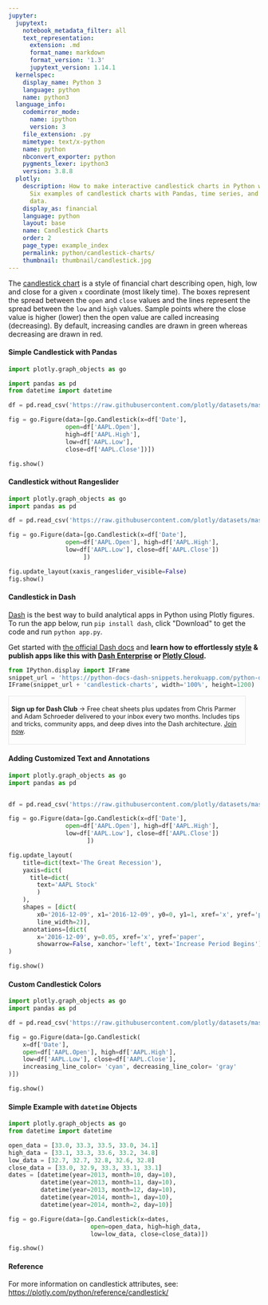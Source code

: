 ```yaml
---
jupyter:
  jupytext:
    notebook_metadata_filter: all
    text_representation:
      extension: .md
      format_name: markdown
      format_version: '1.3'
      jupytext_version: 1.14.1
  kernelspec:
    display_name: Python 3
    language: python
    name: python3
  language_info:
    codemirror_mode:
      name: ipython
      version: 3
    file_extension: .py
    mimetype: text/x-python
    name: python
    nbconvert_exporter: python
    pygments_lexer: ipython3
    version: 3.8.8
  plotly:
    description: How to make interactive candlestick charts in Python with Plotly.
      Six examples of candlestick charts with Pandas, time series, and yahoo finance
      data.
    display_as: financial
    language: python
    layout: base
    name: Candlestick Charts
    order: 2
    page_type: example_index
    permalink: python/candlestick-charts/
    thumbnail: thumbnail/candlestick.jpg
---
```


The [candlestick chart](https://en.wikipedia.org/wiki/Candlestick_chart) is a style of financial chart describing open, high, low and close for a given `x` coordinate (most likely
time). The boxes represent the spread between the `open` and `close` values and the lines represent the spread between the `low` and `high` values. Sample points where the close value is higher (lower) then the open value are called increasing (decreasing). By default, increasing candles are drawn in green whereas decreasing are drawn in red.

#### Simple Candlestick with Pandas

```python
import plotly.graph_objects as go

import pandas as pd
from datetime import datetime

df = pd.read_csv('https://raw.githubusercontent.com/plotly/datasets/master/finance-charts-apple.csv')

fig = go.Figure(data=[go.Candlestick(x=df['Date'],
                open=df['AAPL.Open'],
                high=df['AAPL.High'],
                low=df['AAPL.Low'],
                close=df['AAPL.Close'])])

fig.show()
```

#### Candlestick without Rangeslider

```python
import plotly.graph_objects as go
import pandas as pd

df = pd.read_csv('https://raw.githubusercontent.com/plotly/datasets/master/finance-charts-apple.csv')

fig = go.Figure(data=[go.Candlestick(x=df['Date'],
                open=df['AAPL.Open'], high=df['AAPL.High'],
                low=df['AAPL.Low'], close=df['AAPL.Close'])
                     ])

fig.update_layout(xaxis_rangeslider_visible=False)
fig.show()
```

#### Candlestick in Dash

[Dash](https://plotly.com/dash/) is the best way to build analytical apps in Python using Plotly figures. To run the app below, run `pip install dash`, click "Download" to get the code and run `python app.py`.

Get started  with [the official Dash docs](https://dash.plotly.com/installation) and **learn how to effortlessly [style](https://plotly.com/dash/design-kit/) & publish apps like this with <a class="plotly-red" href="https://plotly.com/dash/">Dash Enterprise</a> or <a class="plotly-red" href="https://plotly.com/cloud/">Plotly Cloud</a>.**


```python hide_code=true
from IPython.display import IFrame
snippet_url = 'https://python-docs-dash-snippets.herokuapp.com/python-docs-dash-snippets/'
IFrame(snippet_url + 'candlestick-charts', width='100%', height=1200)
```

<div style="font-size: 0.9em;"><div style="width: calc(100% - 30px); box-shadow: none; border: thin solid rgb(229, 229, 229);"><div style="padding: 5px;"><div><p><strong>Sign up for Dash Club</strong> → Free cheat sheets plus updates from Chris Parmer and Adam Schroeder delivered to your inbox every two months. Includes tips and tricks, community apps, and deep dives into the Dash architecture.
<u><a href="https://go.plotly.com/dash-club?utm_source=Dash+Club+2022&utm_medium=graphing_libraries&utm_content=inline">Join now</a></u>.</p></div></div></div></div>


#### Adding Customized Text and Annotations

```python
import plotly.graph_objects as go
import pandas as pd


df = pd.read_csv('https://raw.githubusercontent.com/plotly/datasets/master/finance-charts-apple.csv')

fig = go.Figure(data=[go.Candlestick(x=df['Date'],
                open=df['AAPL.Open'], high=df['AAPL.High'],
                low=df['AAPL.Low'], close=df['AAPL.Close'])
                      ])

fig.update_layout(
    title=dict(text='The Great Recession'),
    yaxis=dict(
      title=dict(
        text='AAPL Stock'
        )
    ),
    shapes = [dict(
        x0='2016-12-09', x1='2016-12-09', y0=0, y1=1, xref='x', yref='paper',
        line_width=2)],
    annotations=[dict(
        x='2016-12-09', y=0.05, xref='x', yref='paper',
        showarrow=False, xanchor='left', text='Increase Period Begins')]
)

fig.show()
```

#### Custom Candlestick Colors

```python
import plotly.graph_objects as go
import pandas as pd

df = pd.read_csv('https://raw.githubusercontent.com/plotly/datasets/master/finance-charts-apple.csv')

fig = go.Figure(data=[go.Candlestick(
    x=df['Date'],
    open=df['AAPL.Open'], high=df['AAPL.High'],
    low=df['AAPL.Low'], close=df['AAPL.Close'],
    increasing_line_color= 'cyan', decreasing_line_color= 'gray'
)])

fig.show()
```

#### Simple Example with `datetime` Objects

```python
import plotly.graph_objects as go
from datetime import datetime

open_data = [33.0, 33.3, 33.5, 33.0, 34.1]
high_data = [33.1, 33.3, 33.6, 33.2, 34.8]
low_data = [32.7, 32.7, 32.8, 32.6, 32.8]
close_data = [33.0, 32.9, 33.3, 33.1, 33.1]
dates = [datetime(year=2013, month=10, day=10),
         datetime(year=2013, month=11, day=10),
         datetime(year=2013, month=12, day=10),
         datetime(year=2014, month=1, day=10),
         datetime(year=2014, month=2, day=10)]

fig = go.Figure(data=[go.Candlestick(x=dates,
                       open=open_data, high=high_data,
                       low=low_data, close=close_data)])

fig.show()
```

#### Reference
For more information on candlestick attributes, see: https://plotly.com/python/reference/candlestick/
